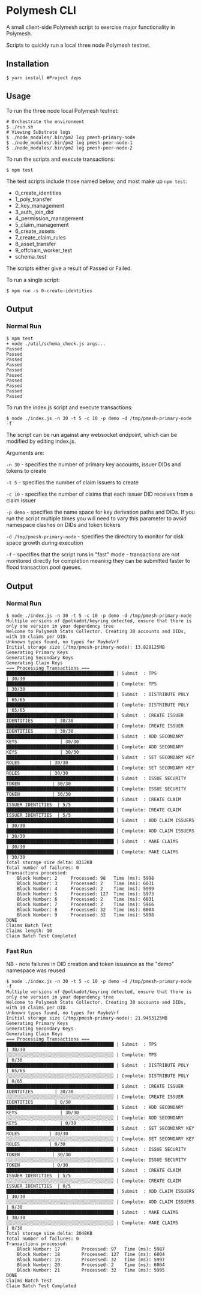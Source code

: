 # Polymesh CLI

A small client-side Polymesh script to exercise major functionality in Polymesh.

Scripts to quickly run a local three node Polymesh testnet.

## Installation

```shell
$ yarn install #Project deps
```

## Usage

To run the three node local Polymesh testnet:

```shell
# Orchestrate the environment
$ ./run.sh
# Viewing Substrate logs
$ ./node_modules/.bin/pm2 log pmesh-primary-node
$ ./node_modules/.bin/pm2 log pmesh-peer-node-1
$ ./node_modules/.bin/pm2 log pmesh-peer-node-2
```

To run the scripts and execute transactions:

```shell
$ npm test
```


The test scripts include those named below, and most make up `npm test`:


 - 0_create_identities
 - 1_poly_transfer
 - 2_key_management
 - 3_auth_join_did
 - 4_permission_management
 - 5_claim_management
 - 6_create_assets
 - 7_create_claim_rules
 - 8_asset_transfer
 - 9_offchain_worker_test
 - schema_test

 The scripts either give a result of Passed or Failed.

 To run a single script:
 ```shell
$ npm run -s 0-create-identities
```

## Output

### Normal Run

```
$ npm test
+ node ./util/schema_check.js args...
Passed
Passed
Passed
Passed
Passed
Passed
Passed
Passed
Passed
Passed

```

To run the index.js script and execute transactions:

```shell
$ node ./index.js -n 30 -t 5 -c 10 -p demo -d /tmp/pmesh-primary-node -f
```

The script can be run against any websocket endpoint, which can be modified by editing index.js.

Arguments are:

`-n 30` - specifies the number of primary key accounts, issuer DIDs and tokens to create

`-t 5` - specifies the number of claim issuers to create

`-c 10` - specifies the number of claims that each issuer DID receives from a claim issuer

`-p demo` - specifies the name space for key derivation paths and DIDs. If you run the script multiple times you will need to vary this parameter to avoid namespace clashes on DIDs and token tickers

`-d /tmp/pmesh-primary-node` - specifies the directory to monitor for disk space growth during execution

`-f` - specifies that the script runs in "fast" mode - transactions are not monitored directly for completion meaning they can be submitted faster to flood transaction pool queues.

## Output

### Normal Run

```
$ node ./index.js -n 30 -t 5 -c 10 -p demo -d /tmp/pmesh-primary-node
Multiple versions of @polkadot/keyring detected, ensure that there is only one version in your dependency tree
Welcome to Polymesh Stats Collector. Creating 30 accounts and DIDs, with 10 claims per DID.
Unknown types found, no types for MaybeVrf
Initial storage size (/tmp/pmesh-primary-node): 13.828125MB
Generating Primary Keys
Generating Secondary Keys
Generating Claim Keys
=== Processing Transactions ===
████████████████████████████████████████ | Submit  : TPS                             | 30/30
████████████████████████████████████████ | Complete: TPS                             | 30/30
████████████████████████████████████████ | Submit  : DISTRIBUTE POLY                 | 65/65
████████████████████████████████████████ | Complete: DISTRIBUTE POLY                 | 65/65
████████████████████████████████████████ | Submit  : CREATE ISSUER IDENTITIES        | 30/30
████████████████████████████████████████ | Complete: CREATE ISSUER IDENTITIES        | 30/30
████████████████████████████████████████ | Submit  : ADD SECONDARY KEYS                | 30/30
████████████████████████████████████████ | Complete: ADD SECONDARY KEYS                | 30/30
████████████████████████████████████████ | Submit  : SET SECONDARY KEY ROLES           | 30/30
████████████████████████████████████████ | Complete: SET SECONDARY KEY ROLES           | 30/30
████████████████████████████████████████ | Submit  : ISSUE SECURITY TOKEN            | 30/30
████████████████████████████████████████ | Complete: ISSUE SECURITY TOKEN            | 30/30
████████████████████████████████████████ | Submit  : CREATE CLAIM ISSUER IDENTITIES  | 5/5
████████████████████████████████████████ | Complete: CREATE CLAIM ISSUER IDENTITIES  | 5/5
████████████████████████████████████████ | Submit  : ADD CLAIM ISSUERS               | 30/30
████████████████████████████████████████ | Complete: ADD CLAIM ISSUERS               | 30/30
████████████████████████████████████████ | Submit  : MAKE CLAIMS                     | 30/30
████████████████████████████████████████ | Complete: MAKE CLAIMS                     | 30/30
Total storage size delta: 8312KB
Total number of failures: 0
Transactions processed:
	Block Number: 2		Processed: 98	Time (ms): 5998
	Block Number: 3		Processed: 2	Time (ms): 6031
	Block Number: 4		Processed: 2	Time (ms): 5999
	Block Number: 5		Processed: 127	Time (ms): 5973
	Block Number: 6		Processed: 2	Time (ms): 6031
	Block Number: 7		Processed: 2	Time (ms): 5966
	Block Number: 8		Processed: 32	Time (ms): 6004
	Block Number: 9		Processed: 32	Time (ms): 5998
DONE
Claims Batch Test
Claims length: 10
Claim Batch Test Completed
```

### Fast Run

NB - note failures in DID creation and token issuance as the "demo" namespace was reused

```
$ node ./index.js -n 30 -t 5 -c 10 -p demo -d /tmp/pmesh-primary-node -f
Multiple versions of @polkadot/keyring detected, ensure that there is only one version in your dependency tree
Welcome to Polymesh Stats Collector. Creating 30 accounts and DIDs, with 10 claims per DID.
Unknown types found, no types for MaybeVrf
Initial storage size (/tmp/pmesh-primary-node): 21.9453125MB
Generating Primary Keys
Generating Secondary Keys
Generating Claim Keys
=== Processing Transactions ===
████████████████████████████████████████ | Submit  : TPS                             | 30/30
░░░░░░░░░░░░░░░░░░░░░░░░░░░░░░░░░░░░░░░░ | Complete: TPS                             | 0/30
████████████████████████████████████████ | Submit  : DISTRIBUTE POLY                 | 65/65
░░░░░░░░░░░░░░░░░░░░░░░░░░░░░░░░░░░░░░░░ | Complete: DISTRIBUTE POLY                 | 0/65
████████████████████████████████████████ | Submit  : CREATE ISSUER IDENTITIES        | 30/30
░░░░░░░░░░░░░░░░░░░░░░░░░░░░░░░░░░░░░░░░ | Complete: CREATE ISSUER IDENTITIES        | 0/30
████████████████████████████████████████ | Submit  : ADD SECONDARY KEYS                | 30/30
░░░░░░░░░░░░░░░░░░░░░░░░░░░░░░░░░░░░░░░░ | Complete: ADD SECONDARY KEYS                | 0/30
████████████████████████████████████████ | Submit  : SET SECONDARY KEY ROLES           | 30/30
░░░░░░░░░░░░░░░░░░░░░░░░░░░░░░░░░░░░░░░░ | Complete: SET SECONDARY KEY ROLES           | 0/30
████████████████████████████████████████ | Submit  : ISSUE SECURITY TOKEN            | 30/30
░░░░░░░░░░░░░░░░░░░░░░░░░░░░░░░░░░░░░░░░ | Complete: ISSUE SECURITY TOKEN            | 0/30
████████████████████████████████████████ | Submit  : CREATE CLAIM ISSUER IDENTITIES  | 5/5
░░░░░░░░░░░░░░░░░░░░░░░░░░░░░░░░░░░░░░░░ | Complete: CREATE CLAIM ISSUER IDENTITIES  | 0/5
████████████████████████████████████████ | Submit  : ADD CLAIM ISSUERS               | 30/30
░░░░░░░░░░░░░░░░░░░░░░░░░░░░░░░░░░░░░░░░ | Complete: ADD CLAIM ISSUERS               | 0/30
████████████████████████████████████████ | Submit  : MAKE CLAIMS                     | 30/30
░░░░░░░░░░░░░░░░░░░░░░░░░░░░░░░░░░░░░░░░ | Complete: MAKE CLAIMS                     | 0/30
Total storage size delta: 2048KB
Total number of failures: 0
Transactions processed:
	Block Number: 17		Processed: 97	Time (ms): 5987
	Block Number: 18		Processed: 127	Time (ms): 6004
	Block Number: 19		Processed: 32	Time (ms): 5997
	Block Number: 20		Processed: 2	Time (ms): 6004
	Block Number: 21		Processed: 32	Time (ms): 5995
DONE
Claims Batch Test
Claim Batch Test Completed
```
